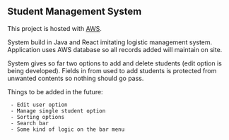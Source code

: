## Student Management System

This project is hosted with [AWS](http://springbootreactfullstack-env.eba-8udargqy.eu-north-1.elasticbeanstalk.com/).

System build in Java and React imitating logistic management system. Application uses AWS database so all records added will maintain on site.

System gives so far two options to add and delete students (edit option is being developed). Fields in from used to add students is protected from unwanted contents so nothing should go pass.

Things to be added in the future:

```
 - Edit user option
 - Manage single student option
 - Sorting options
 - Search bar
 - Some kind of logic on the bar menu
```
